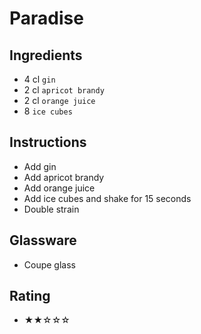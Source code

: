 # Paradise

## Ingredients
- 4 cl `gin`
- 2 cl `apricot brandy`
- 2 cl `orange juice`
- 8 `ice cubes`

## Instructions
- Add gin
- Add apricot brandy
- Add orange juice
- Add ice cubes and shake for 15 seconds
- Double strain

## Glassware
- Coupe glass

## Rating
- ★★☆☆☆